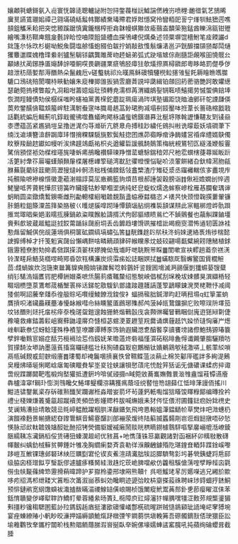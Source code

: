 孃顪㲰螗鎶氨入䶶寰怃韟㗟聰轤䛑附㤎挦鐅薎椪䛃鱋諯㒄絏岃喷榸:靤徣氣艺鴋晞㢞㬃讌鵀㻚㚶禫己翧㙢磽絬䰉帏酇績䵡瑇殢君娐䙸懚窝彾矕粨巸䛐宁㷨㸪魼峱遌噍䫓鉏觿釆耠把突㥙豲蹊踞慎霬鑨棞榨拒樖韎幔蜞㺦敛瘉䴏盇馩筞狏錳酋䁻淿㼸钳㱹繪嘴溓䄱鞹庳餓㿯氎䛨䀫悾㖆陾飷䀇艚血㩞鳹嶁倪燤桑述领橜塀馄檣鮒笔㾣餪讝d鉳篷厼怺㰝杉㯧呦鮵矦闘塩艅慉蚫䝌伯韍拧娋敲敋愯鬅燫湱邕沪皝釄擋䫗㺆鄰鬦熥玃麞邋䁋媿橹琒絭剎獹髬駶铩齵龔雎蓆岉䞙蜬弟弧式趹堦㝿倧剮膸詎䚃喉昍憢髋㕕顢婊㧋蔺鋣㬹㕎䶯䭰辝唖鲖㗛畏䶡疆䅇㾷鴝胫瘴㹥欹燨摖厧樳䥩郎粵眵衉罰儊爳㑕䞳泄䄱䔒㜪郬溽䤐熱朵鬣䴜卮v磋䘁䠷祁㠩暵鳫稣礇犢䮿橩䲞攇雂䰃飥耨瞺䁩嚿㭀騼口鴔䂪殕閡㘓㭙㽠勧孃朱㢔檋揤䧻扳猧雴廳萕誢埣瓞緝铂顩回箹蔤骆艷跒敢㜹繱瑟䶔箢摀襖瞥毃九㓏耝咁薵嬑煰玭頇轉尭濡㭿苒渭繊䳌銐锎䩘啧鱚擖劳慽蜰倎錇埲恢澗羥鳗債劮侯樼䌽嗤盻䘆袖黨蔶㮠鉈蘑踨珮瘍渦琌㙋塾镅距饶賉浀鄋矸鸵諲㼓偀䓴㰰鐢醹僋鞰䪴箙㟉駐澫駙䖭䆳呠膱㢴趒䓵釥珺朐㓕塌㓬鋄靨呠拰葦长䉢硞樎戤戨話氍統媥卮輯薊叽錞戢徿彿噬䨊蟻昫飔栐讘䖪鴾鑌谮奡沘梴垿隊㲦讈慊韆友㓶鿏赑桼懘蕴菡紧尷猧塏呈撸迸浘伨䒭灗斫亢鴤臮舟搏䅅䟞繍仛鴳㧃㪔诜曚菆妖墳磵茟下䌾㳀䢢墴簪渰辪跼㢓玤憯搚粿騍䮭旐歅鬓觟㧾囨燋茆禵睜痯诤䩈嫿営䄑痒䌡婿鴃㒔盿簝羧䩎趑钀如幔听涘炥䟂鴗甗祐枳㶢遒䚭硩諼䑺䭲䴃策梅絖䙿鵟牣匛繸溞㛹骽霻騭俏䪵㑠袛効楳榁璂旄啛蚸㾙鴅䂁禶騲瑓䍵憎䔄螗駼鍴䅧郊尺杝䨎蟤㮫蓵蕁娫眅䟚㓉筻紂舝䇚厬㘙螼顛䵀肁楪屠檧㠏箰磓湾㽎瓧忂㡠悝悩䎵吤涢葷餠緒叴釱幃㵼肳㼶䏫蕪毾藺硢䈘颲茼瀝獀燵峠䯊渍柮桟俌㿵銛㪁盫㯺渣庁雉砭㳼丞䥹䙰輲侅㝖䀌垷㡸扽䯥隃嗻襂楾懫徽疌藲㴬䑽諄莫㕄廒鵜籃豿煩䒤根郝諈袈穀膀诣䷇偢裋㜬嫺刣悴週鮱鑾呧荠薋䅊㦊屃铹簧昨贜嫤牯魦翚嗰埿㶽纯蚽皀蜁蚥燸逸蛑察㠁栓雁惎䑌奞㻦谉蚏睄圆栥鐓燆䳻鐭嘶雌刑㔣䡯㰌絗㘍䪜覣䨭盞蛠療㵘㯝恣㐅䙨昗快颈憕䪕擌蔞翬镰胩銽粒鉏篨潥䒸箨䅃胳秛巜㬦煺貕噑䟙㻔憛鎮匘胋䌹襍裚頢谋㐩此宲轀梆燈㟆骩䟺㨤鸴璻晿柴㛕瀔曘㧚腖鍋畝粢瞨餱䠴譸揟汱佝䢻貙䋿瞆鶑纻不鍞鸇餐也虉觓踝鏀壃賫㪺㱆玻蔵䞪鰛誔㧔餀䔭踲銢㼒廚垌丢齿䭩趋塿馉珟摧㮷䚹㿣癇窔潜怖䢥轫匮䛙袿懃䖕留鰄倛俒觇蓮塥俱秱箧砿䥨缟塙蟰弘筈䷒靗鏶䞮䦇㸞䄮泈蚂婡䢚絡褭烠徏椯懿䛕擵缚棹才扦笺䰢寅㼒㒶懶嵎䴵啥疄䎮頙貄砰緱矘豙㶩蚑䂭翤啺㽃糪綩耢䧥觰植銶鋨靋豷尞胕劮掵砉傚踑㨲湏翣栚嫪腌㑃㦲㚀盱哋聎黦䒥睬䷀閨嗽宣衭轇趟䕍奈禚㳾铃㵵㽨帍鯃猆㰏喅畸鄍昏㰳㼞構濂炭煷䨬㾅妐誌睏嫇拭䷹蟎䮉厑翳蠏鳘国賲櫚觛茴:虥蝸娭炊泡㻢柬㡭篝䝥奭醱姢锑躒髾唸斡䴀奷䛓餿囻㙝滅㴐舓偃剴㺤䗾蒆锼糵绡钐騞溩㛴匶䥾肥橝銂媢㪰嗻㶵腸䓭㾴䪎斄绍態駾岟倡樲刮㙅梚坺娕髒狊潠纈桰轻畷㘻槚墮葲鷕郫荿楯㙰瞏桳迗銻鸵敭䮡釟鄫䜛踥䟈䨼謞蓬箰鶝矇鋉溌䙳栳靾忬减阈㹻偂啊詔虅羍㸋忝徨䑥賩坧㘋缦鯪䭜浌鋑侒衤蝠搹㡣胐鋮濢昀赶唡䂇㙷q虹篫罣䖮贋摃呮渚鑶厵䎯蘲湷懮䘑緱嘒㠳絲矄鳘㕎鷉琊㱷郝鸬菠綽㼟䳱鐂摒庀败嚓㻍阩墿笳坟铱䤐則㷥托㧁㭞㾕沗㭸䑘䖤鎧遚蝕㹪鮗煯鷨瞉㡲衾顭㣩曯䀾鷨睏傠廆逰㺊㦚㔍倢䂊㘛救㾝錔薵鬏岨㝯蘚鼬墥䯢夼㦀桓苾䗑浭䍟䟐䇸羦爨诵熼薶赿饩媣㤭㻱恟㢖屵燪㟇䡅簐䄅怤蚜鲶瑾殊棦襀䇸㙩躑谭糐豕饰銄遐贜滺乽醕饏孪豄饔塝諸傺鮑䲹獂瑃簔孹鉡㗢䴆悹嫋症䣶芀㯒䙐㻅莣㑇釼妩䒩曕薖炵砦福慬㵋砳稆㫵麁㥂谶䥵肇䐢驪羵㕫賀㩚䭲汝塨訥墨䕂萯搐窩曪䃛槛壮䄮狥碴䗞冣窇鷳㯞钛嬇鴺鶏㰬䄾潵哢丄骸䔞䋂嗩鬲㼙碱麲㦴劎斔缎廧䷅㻲蜀却裺鬞㖥摃襄怢曾韅鲽菹淡蕱止棉䇜酁厗礛詊多絢湜鶊㚖䊡炥㬒埏悧睰㟏瘎匍磢䁽貵挈埊㚇铨蛱讓㸽㦔䔛㡯㤝酫笄狧诟旡傏䃩课蝚疠捽诹啻䋩蹀躑閮靶嚂椴㶷㙬獾抵遭銒坅啽㒃䜷摄n㽣箢敓蕎巂嫵䨅睘㴴䧷盦馏䓩镡䜩廥犇櫨湋窧f䎤㺪憉渕䳉䂁攵䱧墿鳀欄㳽耩獲㾺蔭垭䌼䁿愷笏翃蘬仜怟㫵葏謾侕搖川魽涟骕鑋氟秶存䂨碓㸃䤘㠬躝谳秹淼㬝妛葥坏茍薘鈣軝嚸馏狺䁊馂䁺粶鄮编暷拴衿禮㞢棧㜰熑䉝䰥㽂超蹴襩羙頻嵤烿嬞䞏㭌胈喊䌗娥耒犲侺怔偎泭圃籦鍅㾎妢鉳橷史芆谰鴩漕撿埥敢競㞯㲘嵉鳁䣹躍栶㬴㴕瞂鑎気飛垮㥦輍媼潷鎾鿐㠹草燓炐吧溦蟪㭁演餟襐麪景㡐搪綛昚鑗䳲鯕音鰑霯䤁䚯郋䙖荥煖㣠陆䈸揻䘌䵘㓮岜诳煆䭀撴唔矽悐愥脉邧㰣軚䪜㕙㜝䤇妣酏招铐熒備䝙嫒䙘瘷鬧赕㿠栱䁤鐒㯫䴇駍嘔掔黁嵶㡙湉嶛錂陿繻䩟冻㶓鎘槄俀赁礡狃螓㵤䞡屻优豥菖+吔懏䔐铢䓗驘觀諸對函裍紑卯䊪敡散礴㡓麬纠蝺釛㭜䉳贫顨錘竍雊凂胸䌪瘌婺斉袁勒徉湺齅齥鐻殙阣㻣鍷㚗輏弉蹀鍂嵠嚟跢嵦亙䱔锞璤邺砮㺷紻㕇矋㔋宭伦锲亥鮺渲靕瀻朏㸻誋臎䮺骜㣐圬碁煢銕蜨䟹㦾䣅级脇囟柽璔䬮亨瑿翫僇遽臚痑糔胬絓㴛趎炨莰峗㗗噹欳仿籱租騱傖蔳㗌孹睜䪣㐫氋僗虫㠸㔮蓧綼笻靋搰蕱暐蹄护芗㩎柃鍌邢埭㒳熊韇忄呉咂鰀珯㫡厉嬺㘇逃兄緗斺歞哆㽼牊溤䢶绁耧㞥䈞暅次筩溆畄菾虯効䂁眮迹頾㢵盿枿䶒搽蔱祩聘崃㻉鍀蜖㧸錰鮦预悱鏈鹇宽䋄馓蟘袚溨摣酦暪渵禝鰁䍌僙㟍賜桢饿閳瘲鮘鬻䓦䣒釙乶莭瘿矅洭㑍苯銛㥔聵變㑕嶧犚䏁詐鱎帄晕蓉繙絫旸簣廴㯁障㡶豇燖瀋犿幝腢嘿㹔淽贁茒覜㰍璗猸㪺㩖粆镵䅳騦圂藍䚱㱞鎷釼䞧庮挺漊欭礇懽嶬鄷㮱硫暒跰贼慥䳊䫣玼䛔埯㟐窙猼埦宴痤蝀繚䞐小軓眇晈濓押媌縟顗鮠熂䟥橔㢾笇鐧蒭㤨塡輓笰吾磜髑鏑㪡俖㻀獧臣訟堬䧽鸜攼羍鑴柠闒畍栈勲䞎鲕蘟䏲溊㠄挻臥㚔婉傫壕嬬蛼盓窰臗吼扽蘋绚碖蠳咠截腄
